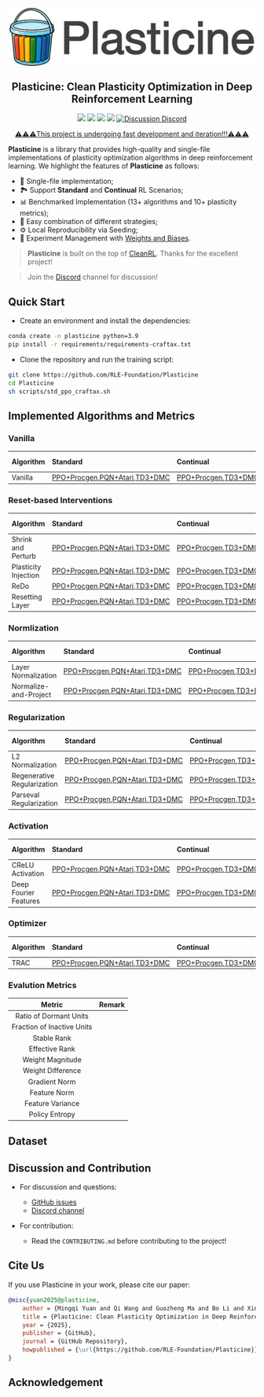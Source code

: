 <div align=center>
<p align="center"><img align="center" width="500px" src="assets/logo.png"></p>

## Plasticine: Clean Plasticity Optimization in Deep Reinforcement Learning
<img src="https://img.shields.io/badge/License-MIT-%230677b8"> <img src="https://img.shields.io/badge/Base-PyTorch-EF4B28"> <img src="https://img.shields.io/badge/Code%20style-Black-000000"> <img src="https://img.shields.io/badge/Python-%3E%3D3.9-%2335709F"> <a href="https://discord.gg/swMV6kgV">
  <img src="https://img.shields.io/badge/Discussion-Discord-5562EA" alt="Discussion Discord">

  ⚠️⚠️⚠️This project is undergoing fast development and iteration!!!⚠️⚠️⚠️
</a> 

</div>

**Plasticine** is a library that provides high-quality and single-file implementations of plasticity optimization algorithms in deep reinforcement learning. We highlight the features of **Plasticine** as follows:
- 📜 Single-file implementation;
- 🏞️ Support **Standard** and **Continual** RL Scenarios;
- 📊 Benchmarked Implementation (13+ algorithms and 10+ plasticity metrics);
- 🧱 Easy combination of different strategies;
- ⚙️ Local Reproducibility via Seeding;
- 🧫 Experiment Management with [Weights and Biases]().

> **Plasticine** is built on the top of [CleanRL](https://github.com/vwxyzjn/cleanrl). Thanks for the excellent project!

> Join the [Discord](https://discord.gg/swMV6kgV) channel for discussion!

## Quick Start
- Create an environment and install the dependencies:
``` sh
conda create -n plasticine python=3.9
pip install -r requirements/requirements-craftax.txt
```

- Clone the repository and run the training script:
``` sh
git clone https://github.com/RLE-Foundation/Plasticine
cd Plasticine
sh scripts/std_ppo_craftax.sh
```


## Implemented Algorithms and Metrics
### Vanilla
| **Algorithm** | **Standard** | **Continual** | **Open-ended**|
|:--|:--|:--|:--|
| Vanilla                     | [PPO+Procgen](./plasticine/standard/ppo_procgen_vanilla.py),[PQN+Atari](./plasticine/standard/pqn_atari_vanilla.py),[TD3+DMC](./plasticine/standard/td3_dmc_vanilla.py) | [PPO+Procgen](./plasticine/continual/ppo_procgen_vanilla.py),[TD3+DMC](./plasticine/continual/td3_dmc_vanilla.py) | [PPO+Craftax](./plasticine/open/ppo_craftax_vanilla.py) |
### Reset-based Interventions
| **Algorithm** | **Standard** | **Continual** | **Open-ended**|
|:--|:--|:--|:--|
| Shrink and Perturb          | [PPO+Procgen](./plasticine/standard/ppo_procgen_snp.py),[PQN+Atari](./plasticine/standard/pqn_atari_snp.py),[TD3+DMC](./plasticine/standard/td3_dmc_snp.py)          | [PPO+Procgen](./plasticine/continual/ppo_procgen_snp.py),[TD3+DMC](./plasticine/continual/td3_dmc_snp.py)         | [PPO+Craftax](./plasticine/open/ppo_craftax_snp.py)     |
| Plasticity Injection        | [PPO+Procgen](./plasticine/standard/ppo_procgen_pi.py),[PQN+Atari](./plasticine/standard/pqn_atari_pi.py),[TD3+DMC](./plasticine/standard/td3_dmc_pi.py)             | [PPO+Procgen](./plasticine/continual/ppo_procgen_pi.py),[TD3+DMC](./plasticine/continual/td3_dmc_pi.py)           | [PPO+Craftax](./plasticine/open/ppo_craftax_pi.py)      |
| ReDo                        | [PPO+Procgen](./plasticine/standard/ppo_procgen_redo.py),[PQN+Atari](./plasticine/standard/pqn_atari_redo.py),[TD3+DMC](./plasticine/standard/td3_dmc_redo.py)       | [PPO+Procgen](./plasticine/continual/ppo_procgen_redo.py),[TD3+DMC](./plasticine/continual/td3_dmc_redo.py)       | [PPO+Craftax](./plasticine/open/ppo_craftax_redo.py)    |
| Resetting Layer             | [PPO+Procgen](./plasticine/standard/ppo_procgen_rl.py),[PQN+Atari](./plasticine/standard/pqn_atari_rl.py),[TD3+DMC](./plasticine/standard/td3_dmc_rl.py)             | [PPO+Procgen](./plasticine/continual/ppo_procgen_rl.py),[TD3+DMC](./plasticine/continual/td3_dmc_rl.py)           | [PPO+Craftax](./plasticine/open/ppo_craftax_rl.py)      |


### Normlization

| **Algorithm** | **Standard** | **Continual** | **Open-ended**|
|:--|:--|:--|:--|
| Layer Normalization         | [PPO+Procgen](./plasticine/standard/ppo_procgen_ln.py),[PQN+Atari](./plasticine/standard/pqn_atari_ln.py),[TD3+DMC](./plasticine/standard/td3_dmc_ln.py)             | [PPO+Procgen](./plasticine/continual/ppo_procgen_ln.py),[TD3+DMC](./plasticine/continual/td3_dmc_ln.py)           | [PPO+Craftax](./plasticine/open/ppo_craftax_ln.py)      |
| Normalize-and-Project       | [PPO+Procgen](./plasticine/standard/ppo_procgen_nap.py),[PQN+Atari](./plasticine/standard/pqn_atari_nap.py),[TD3+DMC](./plasticine/standard/td3_dmc_nap.py)          | [PPO+Procgen](./plasticine/continual/ppo_procgen_nap.py),[TD3+DMC](./plasticine/continual/td3_dmc_nap.py)         | [PPO+Craftax](./plasticine/open/ppo_craftax_nap.py)     |


### Regularization

| **Algorithm** | **Standard** | **Continual** | **Open-ended**|
|:--|:--|:--|:--|
| L2 Normalization            | [PPO+Procgen](./plasticine/standard/ppo_procgen_l2n.py),[PQN+Atari](./plasticine/standard/pqn_atari_l2n.py),[TD3+DMC](./plasticine/standard/td3_dmc_l2n.py)    | [PPO+Procgen](./plasticine/continual/ppo_procgen_l2n.py),[TD3+DMC](./plasticine/continual/td3_dmc_l2n.py)   | [PPO+Craftax](./plasticine/open/ppo_craftax_l2n.py)  |
| Regenerative Regularization | [PPO+Procgen](./plasticine/standard/ppo_procgen_rr.py),[PQN+Atari](./plasticine/standard/pqn_atari_rr.py),[TD3+DMC](./plasticine/standard/td3_dmc_rr.py)       | [PPO+Procgen](./plasticine/continual/ppo_procgen_rr.py),[TD3+DMC](./plasticine/continual/td3_dmc_rr.py)     | [PPO+Craftax](./plasticine/open/ppo_craftax_rr.py)   |
| Parseval Regularization     | [PPO+Procgen](./plasticine/standard/ppo_procgen_pr.py),[PQN+Atari](./plasticine/standard/pqn_atari_pr.py),[TD3+DMC](./plasticine/standard/td3_dmc_pr.py)       | [PPO+Procgen](./plasticine/continual/ppo_procgen_pr.py),[TD3+DMC](./plasticine/continual/td3_dmc_pr.py)     | [PPO+Craftax](./plasticine/open/ppo_craftax_pr.py)   |


### Activation

| **Algorithm** | **Standard** | **Continual** | **Open-ended**|
|:--|:--|:--|:--|
| CReLU Activation      | [PPO+Procgen](./plasticine/standard/ppo_procgen_ca.py),[PQN+Atari](./plasticine/standard/pqn_atari_ca.py),[TD3+DMC](./plasticine/standard/td3_dmc_ca.py)       | [PPO+Procgen](./plasticine/continual/ppo_procgen_ca.py),[TD3+DMC](./plasticine/continual/td3_dmc_ca.py)     | [PPO+Craftax](./plasticine/open/ppo_craftax_ca.py)   |
| Deep Fourier Features | [PPO+Procgen](./plasticine/standard/ppo_procgen_dff.py),[PQN+Atari](./plasticine/standard/pqn_atari_dff.py),[TD3+DMC](./plasticine/standard/td3_dmc_dff.py)    | [PPO+Procgen](./plasticine/continual/ppo_procgen_dff.py),[TD3+DMC](./plasticine/continual/td3_dmc_dff.py)   | [PPO+Craftax](./plasticine/open/ppo_craftax_dff.py)  |


### Optimizer


| **Algorithm** | **Standard** | **Continual** | **Open-ended**|
|:--|:--|:--|:--|
| TRAC          | [PPO+Procgen](./plasticine/standard/ppo_procgen_trac.py),[PQN+Atari](./plasticine/standard/pqn_atari_trac.py),[TD3+DMC](./plasticine/standard/td3_dmc_trac.py) | [PPO+Procgen](./plasticine/continual/ppo_procgen_trac.py),[TD3+DMC](./plasticine/continual/td3_dmc_trac.py) | [PPO+Craftax](./plasticine/open/ppo_craftax_trac.py) |

### Evalution Metrics

|         **Metric**         | **Remark** |
|:--------------------------:|:----------:|
|   Ratio of Dormant Units   |            |
| Fraction of Inactive Units |            |
|         Stable Rank        |            |
|       Effective Rank       |            |
|      Weight Magnitude      |            |
|      Weight Difference     |            |
|        Gradient Norm       |            |
|        Feature Norm        |            |
|      Feature Variance      |            |
|       Policy Entropy       |            |

## Dataset

## Discussion and Contribution

- For discussion and questions:
  + [GitHub issues](https://github.com/RLE-Foundation/Plasticine/issues)
  + [Discord channel](https://discord.gg/swMV6kgV)

- For contribution:
  - Read the `CONTRIBUTING.md` before contributing to the project!

## Cite Us
If you use Plasticine in your work, please cite our paper:
``` bib
@misc{yuan2025@plasticine,
    author = {Mingqi Yuan and Qi Wang and Guozheng Ma and Bo Li and Xin Jin and Wenjun Zeng},
    title = {Plasticine: Clean Plasticity Optimization in Deep Reinforcement Learning},
    year = {2025},
    publisher = {GitHub},
    journal = {GitHub Repository},
    howpublished = {\url{https://github.com/RLE-Foundation/Plasticine}}
}
```

## Acknowledgement
<!-- This project is supported by [The Hong Kong Polytechnic University](http://www.polyu.edu.hk/), [Eastern Institute for Advanced Study](http://www.eias.ac.cn/), and [FLW-Foundation](FLW-Foundation). [EIAS HPC](https://hpc.eias.ac.cn/) provides a GPU computing platform, and [HUAWEI Ascend Community](https://www.hiascend.com/) provides an NPU computing platform for our testing. Some code of this project is borrowed or inspired by several excellent projects, and we highly appreciate them. See [ACKNOWLEDGMENT.md](https://github.com/RLE-Foundation/rllte/blob/main/ACKNOWLEDGMENT.md). -->
